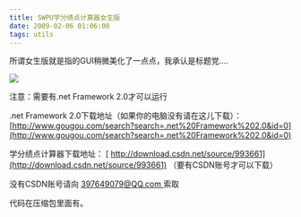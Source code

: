 ```yaml
---
title: SWPU学分绩点计算器女生版
date: 2009-02-06 01:06:00
tags: utils
---
```

所谓女生版就是指的GUI稍微美化了一点点，我承认是标题党....

![](https://p-blog.csdn.net/images/p_blog_csdn_net/cuipengfei1/EntryImages/20090206/%E6%88%AA%E5%9B%BE02.jpg)

注意：需要有.net Framework 2.0才可以运行

.net Framework 2.0下载地址（如果你的电脑没有请在这儿下载）：
[http://www.gougou.com/search?search=.net%20Framework%202.0&id=0](http://www.gougou.com/search?search=.net%20Framework%202.0&id=0)

学分绩点计算器下载地址：
[ http://download.csdn.net/source/993661](http://download.csdn.net/source/993661)
（要有CSDN账号才可以下载）

没有CSDN账号请向 [ 397649079@QQ.com ](mailto:397649079@QQ.com) 索取

代码在压缩包里面有。



